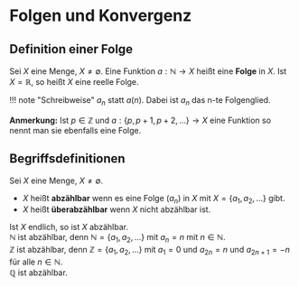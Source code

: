 # Folgen und Konvergenz
## Definition einer Folge
Sei $X$ eine Menge, $X \neq \emptyset$. Eine Funktion $a: \mathbb{N} \rightarrow X$ heißt eine **Folge** in $X$.
Ist $X = \mathbb{R}$, so heißt $X$ eine reelle Folge.

!!! note "Schreibweise"
	$a_n$ statt $a(n)$. Dabei ist $a_n$ das n-te Folgenglied.

**Anmerkung:** Ist $p \in \mathbb{Z}$ und $a: \{p, p+1, p+2, \ldots \} \rightarrow X$ eine Funktion
so nennt man sie ebenfalls eine Folge.

## Begriffsdefinitionen
Sei $X$ eine Menge, $X \neq \emptyset$.
* $X$ heißt **abzählbar** wenn es eine Folge $(a_n)$ in $X$ mit $X=\{a_1, a_2, \ldots \}$ gibt.
* $X$ heißt **überabzählbar** wenn $X$ nicht abzählbar ist.

Ist $X$ endlich, so ist $X$ abzählbar.<br>
$\mathbb{N}$ ist abzählbar, denn $\mathbb{N} = \{a_1, a_2, \ldots \}$ mit $a_n = n$ mit $n \in \mathbb{N}$.<br>
$\mathbb{Z}$ ist abzählbar, denn $\mathbb{Z} = \{a_1, a_2, \ldots \}$ mit $a_1 = 0$ und $a_{2n} = n$ und $a_{2n+1} = -n$ für alle $n \in \mathbb{N}$.<br>
$\mathbb{Q}$ ist abzählbar.